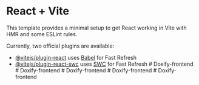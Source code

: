 # React + Vite

This template provides a minimal setup to get React working in Vite with HMR and some ESLint rules.

Currently, two official plugins are available:

- [@vitejs/plugin-react](https://github.com/vitejs/vite-plugin-react/blob/main/packages/plugin-react/README.md) uses [Babel](https://babeljs.io/) for Fast Refresh
- [@vitejs/plugin-react-swc](https://github.com/vitejs/vite-plugin-react-swc) uses [SWC](https://swc.rs/) for Fast Refresh
#   D o x i f y - f r o n t e n d  
 #   D o x i f y - f r o n t e n d  
 #   D o x i f y - f r o n t e n d  
 #   D o x i f y - f r o n t e n d  
 #   D o x i f y - f r o n t e n d  
 